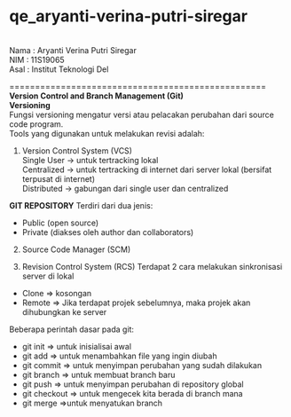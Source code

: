 # qe_aryanti-verina-putri-siregar

<br>Nama : Aryanti Verina Putri Siregar
<br>NIM  : 11S19065
<br>Asal : Institut Teknologi Del

==================================================
<br>**Version Control and Branch Management (Git)**
<br>**Versioning**
<br>Fungsi versioning mengatur versi atau pelacakan perubahan dari source code program. 
<br>Tools yang digunakan untuk melakukan revisi adalah:
1. Version Control System (VCS)
<br>Single User -> untuk tertracking lokal
<br>Centralized -> untuk tertracking di internet dari server lokal (bersifat terpusat di internet)
<br>Distributed -> gabungan dari single user dan centralized

**GIT REPOSITORY**
Terdiri dari dua jenis:
- Public (open source)
- Private (diakses oleh author dan collaborators)

2. Source Code Manager (SCM)

3. Revision Control System (RCS)
Terdapat 2 cara melakukan sinkronisasi server di lokal
- Clone => kosongan
- Remote => Jika terdapat projek sebelumnya, maka projek akan dihubungkan ke server

Beberapa perintah dasar pada git:
- git init => untuk inisialisai awal
- git add => untuk menambahkan file yang ingin diubah
- git commit => untuk menyimpan perubahan yang sudah dilakukan
- git branch => untuk membuat branch baru
- git push => untuk menyimpan perubahan di repository global
- git checkout => untuk mengecek kita berada di branch mana
- git merge =>untuk menyatukan branch
